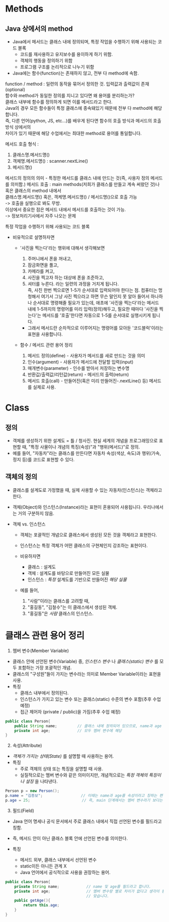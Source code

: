 # Methods

## Java 상에서의 method
- Java에서 메서드는 클래스 내에 정의되며, 특정 작업을 수행하기 위해 사용되는 코드 블록  
  - 코드를 재사용하고 유지보수를 용이하게 하기 위함.
  - 객체의 행동을 정의하기 위함
  - 프로그램 구조를 논리적으로 나누기 위함
- Java에는 함수(function)는 존재하지 않고, 전부 다 method에 속함.

function / method : 일련의 동작을 묶어서 정의한 것. 입력값과 출력값이 존재(optional)   
    함수와 method가 동일한 정의를 지니고 있다면 왜 용어를 분리하는가?   
    클래스 내부에 함수를 정의하게 되면 이를 메서드라고 한다.   
    Java의 경우 모든 함수들이 특정 클래스에 종속돼있기 때문에 전부 다 method에 해당합니다.   
    즉, 다른 언어(python, JS, etc...)를 배우게 된다면 함수의 호출 방식과 메서드의 호출 방식 상에서의   
    차이가 있기 때문에 해당 수업에서는 최대한 method로 용어를 통일합니다.
    
메서드 호출 형식 :
1. 클래스명.메서드명()
2. 객체명.메서드명() : scanner.nextLine()
3. 메서드명()

메서드의 정의의 의미 - 특정한 메서드를 클래스 내에 만드는 것(즉, 사용자 정의 메서드를 의미함.)
메서드 호출 : main methods(저희가 클래스를 만들고 계속 써왔던 것)나 혹은 클래스의 method 내에서   
    클래스명.메서드명() 혹은, 객케명.메서드명() / 메서드명()으로 호출 가능    
    -> 호출을 실행으로 봐도 무방.   
    이상에서 중요한 점은 메서드 내에서 메서드를 호출하는 것이 가능.   
    -> 정보처리기사에서 자주 나오는 문제

특정 작업을 수행하기 위해 사용되는 코드 블록
- 비유적으로 설명하자면
  - '사진을 찍는다'라는 행위에 대해서 생각해보면
    1. 주머니에서 폰을 꺼내고,
    2. 잠금화면을 풀고,
    3. 카메라를 켜고,
    4. 사진을 찍고자 하는 대상에 폰을 조준하고,
    5. 셔터를 누른다.
    라는 일련의 과정을 거치게 됩니다.   
    즉, 사진 한번 찍으로면 1-5가 순서대로 입력되어야 한다는 점.
    컴퓨터는 멍청해서 여기서 그냥 사진 찍으라고 하면 무슨 말인지 못 알아 들어서 하나하나 순서대로 명령해줄 필요가 있는데,
    애초에 '사진을 찍는다'라는 메서드 내에 1-5까지의 명령어를 미리 입력(정의)해두고, 필요한 때마다 '사진을 찍는다'는
    메서드를 '호출'한다면 자동으로 1-5를 순서대로 실행시키게 됩니다.
    - 그래서 메서드란 순차적으로 이루어지는 명령어를 모아둔 '코드블럭'이라는 표현을 사용합니다.
 

  - 함수 / 메서드 관련 용어 정리
    1. 메서드 정의(define) - 사용자가 메서드를 새로 만드는 것을 의미
    2. 인수(argument) - 사용자가 메서드에 전달할 입력(input)
    3. 매개변수(parameter) - 인수를 받아서 저장하는 변수명
    4. 반환값/출력값/리턴값(return) - 메서드의 출력(return)
    5. 메서드 호출(call) - 만들어진(혹은 미리 만들어진-.nextLine() 등) 메서드를 실제로 사용.

# Class
## 정의
- 객체를 생성하기 위한 설계도 = 틀 / 청사진.
    현실 세계의 개념을 프로그래밍으로 표현할 때, "특정 사물이나 개념의 특징(속성)"과 "행위(메서드)"로 정의.
- 예를 들어, "자동차"라는 클래스를 만든다면 자동차 속성(색상, 속도)과 행위(가속, 정지 등)를 코드로 표현할 수 있다.

## 객체의 정의
- 클래스를 설계도로 가정했을 때, 실제 사용할 수 있는 자동차(인스턴스)는 객체라고 한다.

- 객체(Object)와 인스턴스(Instance)라는 표현이 혼용되어 사용됩니다. 우리나에서는 거의 구분하지 않음.

- 객체 vs. 인스턴스
  - 객체는 포괄적인 개념으로 클래스에서 생성된 모든 것을 객체라고 표현한다.
  - 인스턴스는 특정 객체가 어떤 클래스의 구현체인지 강조하는 표현이다.

  - 비유하자면
    - 클래스 : 설계도
    - 객체 : 설계도를 바탕으로 만들어진 모든 실물
    - 인스턴스 : _특정_ 설계도를 기반으로 만들어진 _해당 실물_

  - 예를 들어,
    1. "사람"이라는 클래스를 고려할 때,
    2. "홍길동", "김철수"는 이 클래스에서 생성된 객체.
    3. "홍길동"은 _사람_ 클래스의 인스턴스.

# 클래스 관련 용어 정리
1. 멤버 변수(Member Variable)
- 클래스 안에 선언된 변수(Variable) 중, _인스턴스 변수_ 나 _클래스(static) 변수_ 를 모두 포함하는 가장 포괄적인 개념.   
- 클래스의 "구성원"들이 가지는 변수라는 의미로 Member Variable이라는 표현을 사용.
- 특징
  - 클래스 내부에서 정의된다.
  - 인스턴스가 가지고 있는 변수 또는 클래스(static) 수준의 변수 포함(추후 수업 예정)
  - 접근 제어자 (private / public)을 가짐(추후 수업 예정)

```java
public class Person{
    public String name;         // 클래스 내에 정의되어 있으므로, name과 age
    private int age;            // 모두 멤버 변수에 해당
}
```

2. 속성(Attribute)
- _객체가 가지는 상태(State)_ 를 설명할 때 사용하는 용어.
- 특징
  - 주로 객체의 상태 또는 특징을 설명할 때 사용.
  - 실질적으로는 멤버 변수와 같은 의미이지만, 개념적으로는 _특정 객체의 특징이나 설징_ 을 나타낸다.

```java
Person p = new Person();
p.name = "김종보";                 // 이때는 name과 age를 속성이라고 칭하는 편  .
p.age = 25;                       // 즉, main 단계에서는 멤버 변수라기 보다는 속성을 더 자주 사용
```

3. 필드(Field)
- Java 언어 명세나 공식 문서에서 주로 클래스 내에서 직접 선언된 변수를 필드라고 칭함.
- 즉, 메서드 안이 아닌 클래스 블록 안에 선언된 변수를 의미한다.

- 특징
  - 메서드 외부, 클래스 내부에서 선언된 변수
  - static이든 아니든 관계 X
  - Java 언어에서 공식적으로 사용을 권장하는 용어.

```java
public class Person{
    private String name;            // name 및 age를 필드라고 합니다.
    private int age;                // 멤버 변수랑 별로 차이가 없다고 생각이 된다면
                                    // 맞습니다.
    public getAge(){
        return this.age;
    }
}
```
